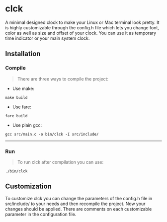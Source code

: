# clck
A minimal designed clock to make your Linux or Mac terminal look pretty. It is highly customizable through the config.h file which lets you change font, color as well as size and offset of your clock. You can use it as temporary time indicator or your main system clock.

## Installation
### Compile
> There are three ways to compile the project:

- Use make:
```
make build
```

- Use fare:
```
fare build
```

- Use plain gcc:
```
gcc src/main.c -o bin/clck -I src/include/
```
---
### Run
> To run clck after compilation you can use:
```
./bin/clck
```

## Customization
To customize clck you can change the parameters of the config.h file in src/include/ to your needs and then recompile the project. Now your changes should be applied. There are comments on each customizable parameter in the configuration file.
